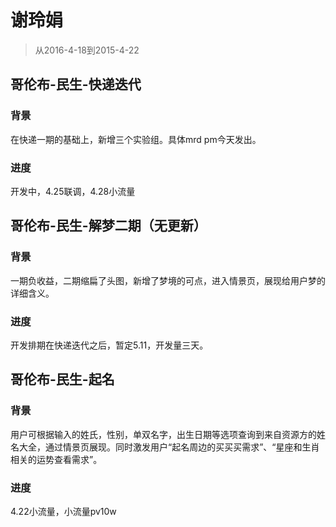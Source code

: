 # 谢玲娟

> 从2016-4-18到2015-4-22

## 哥伦布-民生-快递迭代

### 背景

在快递一期的基础上，新增三个实验组。具体mrd pm今天发出。

### 进度

开发中，4.25联调，4.28小流量

## 哥伦布-民生-解梦二期（无更新）

### 背景

一期负收益，二期缩扁了头图，新增了梦境的可点，进入情景页，展现给用户梦的详细含义。

### 进度

开发排期在快递迭代之后，暂定5.11，开发量三天。


## 哥伦布-民生-起名 

### 背景

用户可根据输入的姓氏，性别，单双名字，出生日期等选项查询到来自资源方的姓名大全，通过情景页展现。同时激发用户“起名周边的买买买需求”、“星座和生肖相关的运势查看需求”。

### 进度

4.22小流量，小流量pv10w
